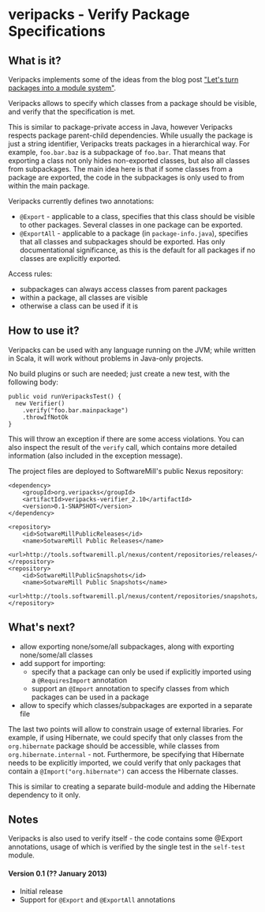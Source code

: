 veripacks - Verify Package Specifications
=========================================

What is it?
-----------

Veripacks implements some of the ideas from the blog post
["Let's turn packages into a module system"](http://www.warski.org/blog/2012/11/lets-turn-packages-into-a-module-system/).

Veripacks allows to specify which classes from a package should be visible, and verify that the specification is met.

This is similar to package-private access in Java, however Veripacks respects package parent-child dependencies. While
usually the package is just a string identifier, Veripacks treats packages in a hierarchical way. For example,
`foo.bar.baz` is a subpackage of `foo.bar`. That means that exporting a class not only hides non-exported classes, but
also all classes from subpackages. The main idea here is that if some classes from a package are exported, the code in
the subpackages is only used to from within the main package.

Veripacks currently defines two annotations:
* `@Export` - applicable to a class, specifies that this class should be visible to other packages. Several classes in
one package can be exported.
* `@ExportAll` - applicable to a package (in `package-info.java`), specifies that all classes and subpackages should be
exported. Has only documentational significance, as this is the default for all packages if no classes are explicitly
exported.

Access rules:
* subpackages can always access classes from parent packages
* within a package, all classes are visible
* otherwise a class can be used if it is

How to use it?
--------------

Veripacks can be used with any language running on the JVM; while written in Scala, it will work without problems
in Java-only projects.

No build plugins or such are needed; just create a new test, with the following body:

    public void runVeripacksTest() {
      new Verifier()
        .verify("foo.bar.mainpackage")
        .throwIfNotOk
    }

This will throw an exception if there are some access violations. You can also inspect the result of the `verify` call,
which contains more detailed information (also included in the exception message).

The project files are deployed to SoftwareMill's public Nexus repository:

    <dependency>
        <groupId>org.veripacks</groupId>
        <artifactId>veripacks-verifier_2.10</artifactId>
        <version>0.1-SNAPSHOT</version>
    </dependency>

    <repository>
        <id>SotwareMillPublicReleases</id>
        <name>SotwareMill Public Releases</name>
        <url>http://tools.softwaremill.pl/nexus/content/repositories/releases/</url>
    </repository>
    <repository>
        <id>SotwareMillPublicSnapshots</id>
        <name>SotwareMill Public Snapshots</name>
        <url>http://tools.softwaremill.pl/nexus/content/repositories/snapshots/</url>
    </repository>

What's next?
------------

* allow exporting none/some/all subpackages, along with exporting none/some/all classes
* add support for importing:
  * specify that a package can only be used if explicitly imported using a `@RequiresImport` annotation
  * support an `@Import` annotation to specify classes from which packages can be used in a package
* allow to specify which classes/subpackages are exported in a separate file

The last two points will allow to constrain usage of external libraries. For example, if using Hibernate, we could
specify that only classes from the `org.hibernate` package should be accessible, while classes from
`org.hibernate.internal` - not. Furthermore, be specifying that Hibernate needs to be explicitly imported, we could
verify that only packages that contain a `@Import("org.hibernate")` can access the Hibernate classes.

This is similar to creating a separate build-module and adding the Hibernate dependency to it only.

Notes
-----

Veripacks is also used to verify itself - the code contains some @Export annotations, usage of which is verified by the
single test in the `self-test` module.

#### Version 0.1 (?? January 2013)

* Initial release
* Support for `@Export` and `@ExportAll` annotations